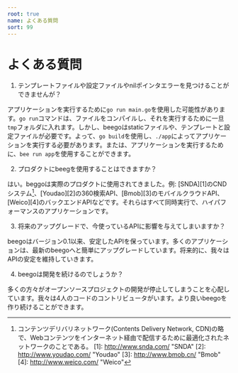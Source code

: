 ```yaml
---
root: true
name: よくある質問
sort: 99
---
```


# よくある質問

1. テンプレートファイルや設定ファイルやnilポインタエラーを見つけることができませんが？

  アプリケーションを実行するために`go run main.go`を使用した可能性があります。`go run`コマンドは、ファイルをコンパイルし、それを実行するために一旦`tmp`フォルダに入れます。しかし、beegoはstaticファイルや、テンプレートと設定ファイルが必要です。よって、`go build`を使用し、`./app`によってアプリケーションを実行する必要があります。または、アプリケーションを実行するために、`bee run app`を使用することができます。

2. プロダクトにbeegを使用することはできますか？

  はい。beggoは実際のプロダクトに使用されてきました。例: [SNDA][1]のCNDシステム[^訳注]、[Youdao][2]の360検索API、[Bmob][3]のモバイルクラウドAPI、[Weico][4]のバックエンドAPIなどです。それらはすべて同時実行で、ハイパフォーマンスのアプリケーションです。

[^訳注]: コンテンツデリバリネットワーク(Contents Delivery Network, CDN)の略で、Webコンテンツをインターネット経由で配信するために最適化されたネットワークのことである。
[1]: http://www.snda.com/       "SNDA"
[2]: http://www.youdao.com/     "Youdao"
[3]: http://www.bmob.cn/        "Bmob"
[4]: http://www.weico.com/      "Weico"
 
3. 将来のアップグレードで、今使っているAPIに影響を与えてしまいますか？

  beegoはバージョン0.1以来、安定したAPIを保っています。多くのアプリケーションは、最新のbeegoへと簡単にアップグレードしています。将来的に、我々はAPIの安定を維持していきます。

4. beegoは開発を続けるのでしょうか？

  多くの方々がオープンソースプロジェクトの開発が停止してしまうことを心配しています。我々は4人のコードのコントリビュータがいます。より良いbeegoを作り続けることができます。
